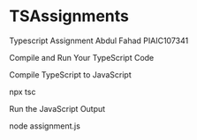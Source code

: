 # TSAssignments
Typescript Assignment Abdul Fahad PIAIC107341

Compile and Run Your TypeScript Code

Compile TypeScript to JavaScript

npx tsc

Run the JavaScript Output

node assignment.js

